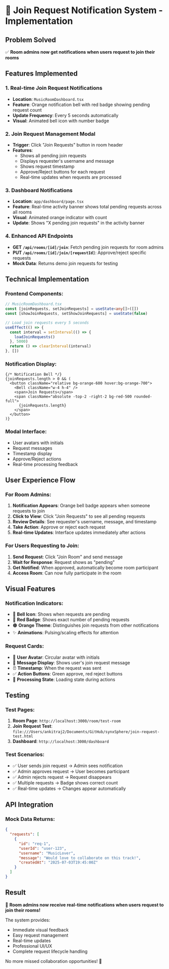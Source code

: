 # 🔔 Join Request Notification System - Implementation

## Problem Solved
✅ **Room admins now get notifications when users request to join their rooms**

## Features Implemented

### 1. **Real-time Join Request Notifications**
- **Location**: `MusicRoomDashboard.tsx`
- **Feature**: Orange notification bell with red badge showing pending request count
- **Update Frequency**: Every 5 seconds automatically
- **Visual**: Animated bell icon with number badge

### 2. **Join Request Management Modal**
- **Trigger**: Click "Join Requests" button in room header
- **Features**:
  - Shows all pending join requests
  - Displays requester's username and message
  - Shows request timestamp
  - Approve/Reject buttons for each request
  - Real-time updates when requests are processed

### 3. **Dashboard Notifications**
- **Location**: `app/dashboard/page.tsx`
- **Feature**: Real-time activity banner shows total pending requests across all rooms
- **Visual**: Animated orange indicator with count
- **Update**: Shows "X pending join requests" in the activity banner

### 4. **Enhanced API Endpoints**
- **GET `/api/rooms/[id]/join`**: Fetch pending join requests for room admins
- **PUT `/api/rooms/[id]/join/[requestId]`**: Approve/reject specific requests
- **Mock Data**: Returns demo join requests for testing

## Technical Implementation

### **Frontend Components**:
```typescript
// MusicRoomDashboard.tsx
const [joinRequests, setJoinRequests] = useState<any[]>([])
const [showJoinRequests, setShowJoinRequests] = useState(false)

// Load join requests every 5 seconds
useEffect(() => {
  const interval = setInterval(() => {
    loadJoinRequests()
  }, 5000)
  return () => clearInterval(interval)
}, [])
```

### **Notification Display**:
```tsx
{/* Notification Bell */}
{joinRequests.length > 0 && (
  <button className="relative bg-orange-600 hover:bg-orange-700">
    <Bell className="w-4 h-4" />
    <span>Join Requests</span>
    <span className="absolute -top-2 -right-2 bg-red-500 rounded-full">
      {joinRequests.length}
    </span>
  </button>
)}
```

### **Modal Interface**:
- User avatars with initials
- Request messages
- Timestamp display
- Approve/Reject actions
- Real-time processing feedback

## User Experience Flow

### **For Room Admins**:
1. **Notification Appears**: Orange bell badge appears when someone requests to join
2. **Click to View**: Click "Join Requests" to see all pending requests
3. **Review Details**: See requester's username, message, and timestamp
4. **Take Action**: Approve or reject each request
5. **Real-time Updates**: Interface updates immediately after actions

### **For Users Requesting to Join**:
1. **Send Request**: Click "Join Room" and send message
2. **Wait for Response**: Request shows as "pending"
3. **Get Notified**: When approved, automatically become room participant
4. **Access Room**: Can now fully participate in the room

## Visual Features

### **Notification Indicators**:
- 🔔 **Bell Icon**: Shows when requests are pending
- 🔴 **Red Badge**: Shows exact number of pending requests
- 🟠 **Orange Theme**: Distinguishes join requests from other notifications
- ✨ **Animations**: Pulsing/scaling effects for attention

### **Request Cards**:
- 👤 **User Avatar**: Circular avatar with initials
- 💬 **Message Display**: Shows user's join request message
- ⏰ **Timestamp**: When the request was sent
- ✅ **Action Buttons**: Green approve, red reject buttons
- 🔄 **Processing State**: Loading state during actions

## Testing

### **Test Pages**:
1. **Room Page**: `http://localhost:3000/room/test-room`
2. **Join Request Test**: `file:///Users/ankitraj2/Documents/GitHub/synxSphere/join-request-test.html`
3. **Dashboard**: `http://localhost:3000/dashboard`

### **Test Scenarios**:
- ✅ User sends join request → Admin sees notification
- ✅ Admin approves request → User becomes participant
- ✅ Admin rejects request → Request disappears
- ✅ Multiple requests → Badge shows correct count
- ✅ Real-time updates → Changes appear automatically

## API Integration

### **Mock Data Returns**:
```json
{
  "requests": [
    {
      "id": "req-1",
      "userId": "user-123",
      "username": "MusicLover",
      "message": "Would love to collaborate on this track!",
      "createdAt": "2025-07-03T19:45:00Z"
    }
  ]
}
```

## Result
🎯 **Room admins now receive real-time notifications when users request to join their rooms!**

The system provides:
- Immediate visual feedback
- Easy request management
- Real-time updates
- Professional UI/UX
- Complete request lifecycle handling

No more missed collaboration opportunities! 🚀
